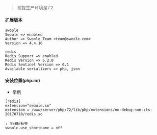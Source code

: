 > 前提生产环境是7.2

#### 扩展版本
```
swoole
Swoole => enabled
Author => Swoole Team <team@swoole.com>
Version => 4.4.16

redis
Redis Support => enabled
Redis Version => 5.2.0
Redis Sentinel Version => 0.1
Available serializers => php, json
```
#### 安装位置(php.ini)
- 举例
```
[redis]
extension="swoole.so"
extension = /www/server/php/72/lib/php/extensions/no-debug-non-zts-20170718/redis.so

; 关闭短标签
swoole.use_shortname = off

```